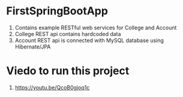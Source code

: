 # FirstSpringBootApp

1. Contains example RESTful web services for College and Account 
1. College REST api contains hardcoded data
1. Account REST api is connected with MySQL database using Hibernate/JPA 

# Viedo to run this project
1. https://youtu.be/QcoB0gjoq1c

